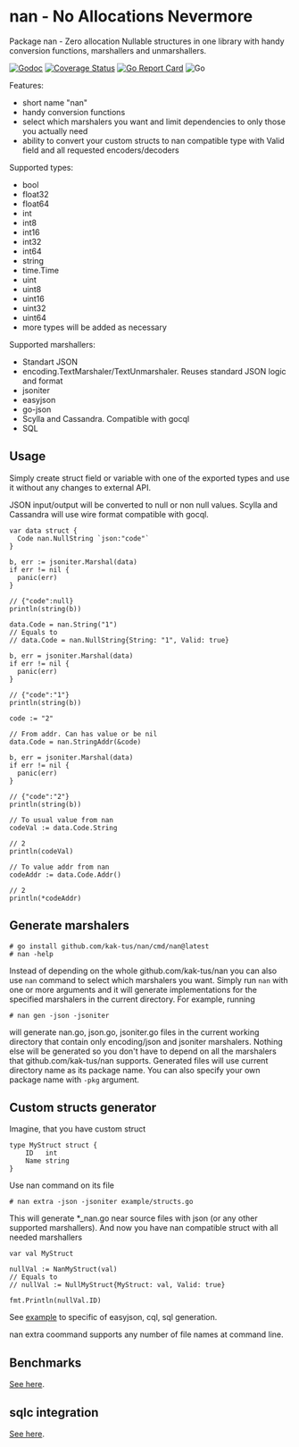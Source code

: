 # nan - **N**o **A**llocations **N**evermore

Package nan - Zero allocation Nullable structures in one library with handy conversion functions,
marshallers and unmarshallers.

[![Godoc](https://godoc.org/github.com/kak-tus/nan?status.svg)](https://pkg.go.dev/github.com/kak-tus/nan?tab=doc)
[![Coverage Status](https://coveralls.io/repos/github/kak-tus/nan/badge.svg?branch=master)](https://coveralls.io/github/kak-tus/nan?branch=master)
[![Go Report Card](https://goreportcard.com/badge/github.com/kak-tus/nan)](https://goreportcard.com/report/github.com/kak-tus/nan)
![Go](https://github.com/kak-tus/nan/workflows/Go/badge.svg)

Features:
- short name "nan"
- handy conversion functions
- select which marshalers you want and limit dependencies to only those you actually need
- ability to convert your custom structs to nan compatible type with Valid field and all requested encoders/decoders

Supported types:
- bool
- float32
- float64
- int
- int8
- int16
- int32
- int64
- string
- time.Time
- uint
- uint8
- uint16
- uint32
- uint64
- more types will be added as necessary

Supported marshallers:
- Standart JSON
- encoding.TextMarshaler/TextUnmarshaler. Reuses standard JSON logic and format
- jsoniter
- easyjson
- go-json
- Scylla and Cassandra. Compatible with gocql
- SQL

## Usage

Simply create struct field or variable with one of the exported types and use it without any changes to external API.

JSON input/output will be converted to null or non null values. Scylla and Cassandra will use wire format compatible
with gocql.

```
var data struct {
  Code nan.NullString `json:"code"`
}

b, err := jsoniter.Marshal(data)
if err != nil {
  panic(err)
}

// {"code":null}
println(string(b))

data.Code = nan.String("1")
// Equals to
// data.Code = nan.NullString{String: "1", Valid: true}

b, err = jsoniter.Marshal(data)
if err != nil {
  panic(err)
}

// {"code":"1"}
println(string(b))

code := "2"

// From addr. Can has value or be nil
data.Code = nan.StringAddr(&code)

b, err = jsoniter.Marshal(data)
if err != nil {
  panic(err)
}

// {"code":"2"}
println(string(b))

// To usual value from nan
codeVal := data.Code.String

// 2
println(codeVal)

// To value addr from nan
codeAddr := data.Code.Addr()

// 2
println(*codeAddr)
```

## Generate marshalers

```
# go install github.com/kak-tus/nan/cmd/nan@latest
# nan -help
```

Instead of depending on the whole github.com/kak-tus/nan you can also use `nan` command to select which marshalers you want. Simply run `nan` with one or more arguments and it will generate implementations for the specified marshalers in the current directory. For example, running
```
# nan gen -json -jsoniter
```
will generate nan.go, json.go, jsoniter.go files in the current working directory that contain only encoding/json and jsoniter marshalers. Nothing else will be generated so you don't have to depend on all the marshalers that github.com/kak-tus/nan supports. Generated files will use current directory name as its package name. You can also specify your own package name with `-pkg` argument.

## Custom structs generator

Imagine, that you have custom struct

```
type MyStruct struct {
	ID   int
	Name string
}
```

Use nan command on its file

```
# nan extra -json -jsoniter example/structs.go
```

This will generate *_nan.go near source files with json (or any other supported marshallers). And now you have nan compatible struct with all needed marshallers

```
var val MyStruct

nullVal := NanMyStruct(val)
// Equals to
// nullVal := NullMyStruct{MyStruct: val, Valid: true}

fmt.Println(nullVal.ID)
```

See [example](./example/README.md) to specific of easyjson, cql, sql generation.

nan extra coommand supports any number of file names at command line.

## Benchmarks

[See here](./bench/README.md).

## sqlc integration

[See here](./sqlc.md).
